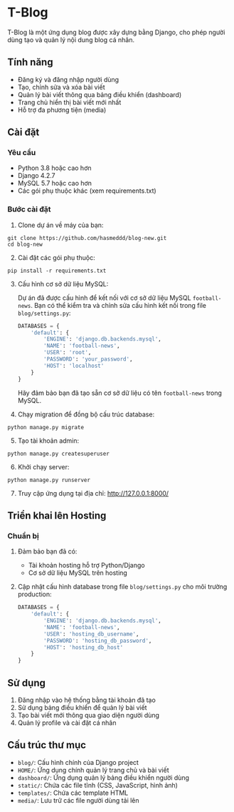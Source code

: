 # T-Blog

T-Blog là một ứng dụng blog được xây dựng bằng Django, cho phép người dùng tạo và quản lý nội dung blog cá nhân.

## Tính năng

- Đăng ký và đăng nhập người dùng
- Tạo, chỉnh sửa và xóa bài viết
- Quản lý bài viết thông qua bảng điều khiển (dashboard)
- Trang chủ hiển thị bài viết mới nhất
- Hỗ trợ đa phương tiện (media)

## Cài đặt

### Yêu cầu

- Python 3.8 hoặc cao hơn
- Django 4.2.7
- MySQL 5.7 hoặc cao hơn
- Các gói phụ thuộc khác (xem requirements.txt)

### Bước cài đặt

1. Clone dự án về máy của bạn:
```
git clone https://github.com/hasmeddd/blog-new.git
cd blog-new
```

2. Cài đặt các gói phụ thuộc:
```
pip install -r requirements.txt
```

3. Cấu hình cơ sở dữ liệu MySQL:
   
   Dự án đã được cấu hình để kết nối với cơ sở dữ liệu MySQL `football-news`. Bạn có thể kiểm tra và chỉnh sửa cấu hình kết nối trong file `blog/settings.py`:
   ```python
   DATABASES = {
       'default': {
           'ENGINE': 'django.db.backends.mysql',
           'NAME': 'football-news',
           'USER': 'root',
           'PASSWORD': 'your_password',
           'HOST': 'localhost'
       }
   }
   ```
   Hãy đảm bảo bạn đã tạo sẵn cơ sở dữ liệu có tên `football-news` trong MySQL.

4. Chạy migration để đồng bộ cấu trúc database:
```
python manage.py migrate
```

5. Tạo tài khoản admin:
```
python manage.py createsuperuser
```

6. Khởi chạy server:
```
python manage.py runserver
```

7. Truy cập ứng dụng tại địa chỉ: http://127.0.0.1:8000/

## Triển khai lên Hosting

### Chuẩn bị

1. Đảm bảo bạn đã có:
   - Tài khoản hosting hỗ trợ Python/Django
   - Cơ sở dữ liệu MySQL trên hosting

2. Cập nhật cấu hình database trong file `blog/settings.py` cho môi trường production:
   ```python
   DATABASES = {
       'default': {
           'ENGINE': 'django.db.backends.mysql',
           'NAME': 'football-news',
           'USER': 'hosting_db_username',
           'PASSWORD': 'hosting_db_password',
           'HOST': 'hosting_db_host'
       }
   }
   ```

## Sử dụng

1. Đăng nhập vào hệ thống bằng tài khoản đã tạo
2. Sử dụng bảng điều khiển để quản lý bài viết
3. Tạo bài viết mới thông qua giao diện người dùng
4. Quản lý profile và cài đặt cá nhân

## Cấu trúc thư mục

- `blog/`: Cấu hình chính của Django project
- `HOME/`: Ứng dụng chính quản lý trang chủ và bài viết
- `dashboard/`: Ứng dụng quản lý bảng điều khiển người dùng
- `static/`: Chứa các file tĩnh (CSS, JavaScript, hình ảnh)
- `templates/`: Chứa các template HTML
- `media/`: Lưu trữ các file người dùng tải lên

